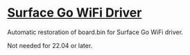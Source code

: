 [Surface Go WiFi Driver](https://medo64.com/surface-go-wifi/)
=============================================================

Automatic restoration of board.bin for Surface Go WiFi driver.

Not needed for 22.04 or later.
